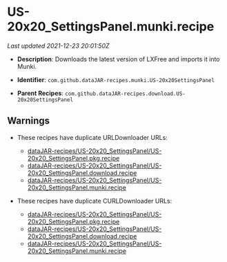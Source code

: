 # US-20x20_SettingsPanel.munki.recipe

_Last updated 2021-12-23 20:01:50Z_

- **Description**: Downloads the latest version of LXFree and imports it into Munki.

- **Identifier**: `com.github.dataJAR-recipes.munki.US-20x20SettingsPanel`

- **Parent Recipes**: `com.github.dataJAR-recipes.download.US-20x20SettingsPanel`


## Warnings

- These recipes have duplicate URLDownloader URLs:
    - [dataJAR-recipes/US-20x20_SettingsPanel/US-20x20_SettingsPanel.pkg.recipe](/autopkg-dupe-tracker/dataJAR-recipes/US-20x20_SettingsPanel/US-20x20_SettingsPanel.pkg.recipe)
    - [dataJAR-recipes/US-20x20_SettingsPanel/US-20x20_SettingsPanel.download.recipe](/autopkg-dupe-tracker/dataJAR-recipes/US-20x20_SettingsPanel/US-20x20_SettingsPanel.download.recipe)
    - [dataJAR-recipes/US-20x20_SettingsPanel/US-20x20_SettingsPanel.munki.recipe](/autopkg-dupe-tracker/dataJAR-recipes/US-20x20_SettingsPanel/US-20x20_SettingsPanel.munki.recipe)

- These recipes have duplicate CURLDownloader URLs:
    - [dataJAR-recipes/US-20x20_SettingsPanel/US-20x20_SettingsPanel.pkg.recipe](/autopkg-dupe-tracker/dataJAR-recipes/US-20x20_SettingsPanel/US-20x20_SettingsPanel.pkg.recipe)
    - [dataJAR-recipes/US-20x20_SettingsPanel/US-20x20_SettingsPanel.download.recipe](/autopkg-dupe-tracker/dataJAR-recipes/US-20x20_SettingsPanel/US-20x20_SettingsPanel.download.recipe)
    - [dataJAR-recipes/US-20x20_SettingsPanel/US-20x20_SettingsPanel.munki.recipe](/autopkg-dupe-tracker/dataJAR-recipes/US-20x20_SettingsPanel/US-20x20_SettingsPanel.munki.recipe)